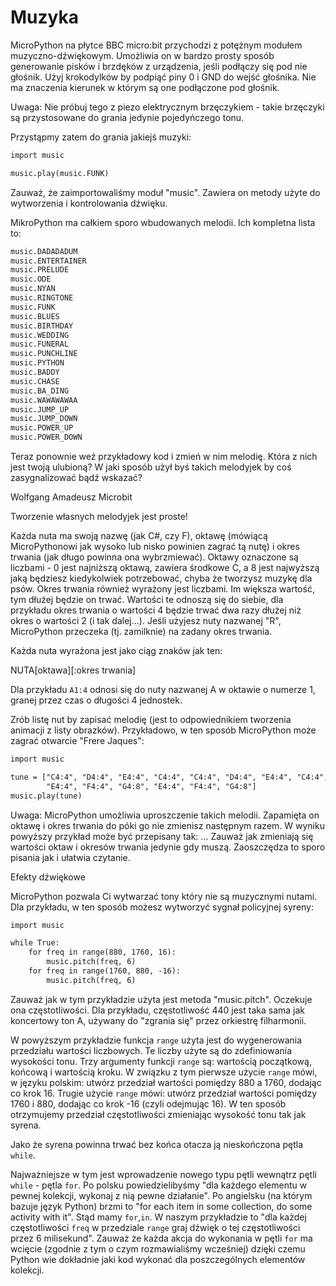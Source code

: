 # Muzyka 

MicroPython na płytce BBC micro:bit przychodzi z potężnym modułem
muzyczno-dźwiękowym.
Umożliwia on w bardzo prosty sposób generowanie pisków i brzdęków z
urządzenia, jeśli podłączy
się pod nie głośnik. Użyj krokodylków by podpiąć piny 0 i GND do wejść głośnika.
Nie ma znaczenia kierunek w którym są one podłączone pod głośnik.

Uwaga: Nie próbuj tego z piezo elektrycznym brzęczykiem - takie
brzęczyki są przystosowane
do grania jedynie pojedyńczego tonu.

Przystąpmy zatem do grania jakiejś muzyki:
```markdown
import music

music.play(music.FUNK)
```


Zauważ, że zaimportowaliśmy moduł "music". Zawiera on metody użyte do
wytworzenia i kontrolowania dźwięku.

MikroPython ma całkiem sporo wbudowanych melodii. Ich kompletna lista to:
```markdown
music.DADADADUM
music.ENTERTAINER
music.PRELUDE
music.ODE
music.NYAN
music.RINGTONE
music.FUNK
music.BLUES
music.BIRTHDAY
music.WEDDING
music.FUNERAL
music.PUNCHLINE
music.PYTHON
music.BADDY
music.CHASE
music.BA_DING
music.WAWAWAWAA
music.JUMP_UP
music.JUMP_DOWN
music.POWER_UP
music.POWER_DOWN
```

Teraz ponownie weź przykładowy kod i zmień w nim melodię. Która z nich
jest twoją ulubioną?
W jaki sposób użył byś takich melodyjek by coś zasygnalizować bądź wskazać?


Wolfgang Amadeusz Microbit

Tworzenie własnych melodyjek jest proste!

Każda nuta ma swoją nazwę (jak C#, czy F), oktawę (mówiącą MicroPythonowi jak
wysoko lub nisko powinien zagrać tą nutę) i okres trwania (jak długo powinna
ona wybrzmiewać). Oktawy oznaczone są liczbami - 0 jest najniższą oktawą,
zawiera środkowe C, a 8 jest najwyższą jaką będziesz kiedykolwiek potrzebować,
chyba że tworzysz muzykę dla psów. Okres trwania również wyrażony jest liczbami.
Im większa wartość, tym dłużej będzie on trwać. Wartości te odnoszą
się do siebie,
dla przykładu okres trwania o wartości 4 będzie trwać dwa razy dłużej niż okres
o wartości 2 (i tak dalej...).
Jeśli użyjesz nuty nazwanej "R", MicroPython przeczeka (tj. zamilknie) na zadany
okres trwania.

Każda nuta wyrażona jest jako ciąg znaków jak ten:

NUTA[oktawa][:okres trwania]

Dla przykładu `A1:4` odnosi się do nuty nazwanej A w oktawie o numerze 1, granej
przez czas o długości 4 jednostek.

Zrób listę nut by zapisać melodię (jest to odpowiednikiem tworzenia animacji
z listy obrazków). Przykładowo, w ten sposób MicroPython może zagrać
otwarcie "Frere Jaques":
```markdown
import music

tune = ["C4:4", "D4:4", "E4:4", "C4:4", "C4:4", "D4:4", "E4:4", "C4:4",
        "E4:4", "F4:4", "G4:8", "E4:4", "F4:4", "G4:8"]
music.play(tune)
```

Uwaga: MicroPython umożliwia uproszczenie takich melodii. Zapamięta on oktawę
i okres trwania do póki go nie zmienisz następnym razem. W wyniku powyższy
przykład może być przepisany tak:
...
Zauważ jak zmieniają się wartości oktaw i okresów trwania jedynie gdy muszą.
Zaoszczędza to sporo pisania jak i ułatwia czytanie.


Efekty dźwiękowe

MicroPython pozwala Ci wytwarzać tony który nie są muzycznymi nutami.
Dla przykładu,
w ten sposób możesz wytworzyć sygnał policyjnej syreny:

```markdown
import music

while True:
    for freq in range(880, 1760, 16):
        music.pitch(freq, 6)
    for freq in range(1760, 880, -16):
        music.pitch(freq, 6)
 ```
 

Zauważ jak w tym przykładzie użyta jest metoda "music.pitch". Oczekuje
ona częstotliwości.
Dla przykładu, częstotliwość 440 jest taka sama jak koncertowy ton A,
używany do "zgrania się"
przez orkiestrę filharmonii.

W powyższym przykładzie funkcja `range` użyta jest do wygenerowania przedziału
wartości liczbowych. Te liczby użyte są do zdefiniowania wysokości
tonu. Trzy argumenty
funkcji `range` są: wartością początkową, końcową i wartością kroku. W
związku z tym
pierwsze użycie `range` mówi, w języku polskim: utwórz przedział
wartości pomiędzy 880 a 1760,
dodając co krok 16. Trugie użycie `range` mówi: utwórz przedział
wartości pomiędzy 1760 i 880,
dodając co krok -16 (czyli odejmując 16). W ten sposób otrzymujemy
przedział częstotliwości
zmieniając wysokość tonu tak jak syrena.

Jako że syrena powinna trwać bez końca otacza ją nieskończona pętla `while`.

Najważniejsze w tym jest wprowadzenie nowego typu pętli wewnątrz pętli
`while` - pętla `for`.
Po polsku powiedzielibyśmy "dla każdego elementu w pewnej kolekcji,
wykonaj z nią pewne działanie".
Po angielsku (na którym bazuje język Python) brzmi to "for each item
in some collection, do some
activity with it". Stąd mamy `for`,`in`. W naszym przykładzie to "dla
każdej częstotliwości `freq`
w przedziale `range` graj dźwięk o tej częstotliwości przez 6 milisekund".
Zauważ że każda akcja do wykonania w pętli `for` ma wcięcie (zgodnie z
tym o czym rozmawialiśmy
wcześniej) dzięki czemu Python wie dokładnie jaki kod wykonać dla
poszczególnych elementów kolekcji.
